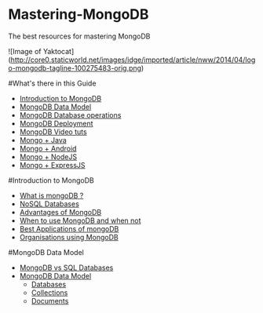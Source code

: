 # Mastering-MongoDB
The best resources for mastering MongoDB

![Image of Yaktocat]
(http://core0.staticworld.net/images/idge/imported/article/nww/2014/04/logo-mongodb-tagline-100275483-orig.png)

#What's there in this Guide
* [Introduction to MongoDB](#)
* [MongoDB Data Model](#)
* [MongoDB Database operations](#)
* [MongoDB Deployment](#)
* [MongoDB Video tuts](#)
* [Mongo + Java](#)
* [Mongo + Android](#)
* [Mongo + NodeJS](#)
* [Mongo + ExpressJS](#)

#Introduction to MongoDB
* [What is mongoDB ?](#)
* [NoSQL Databases](#)       
* [Advantages of MongoDB](#)
* [When to use MongoDB and when not](#)
* [Best Applications of mongoDB](#)
* [Organisations using MongoDB](#)

#MongoDB Data Model
* [MongoDB vs SQL Databases](#)
* [MongoDB Data Model](#)
  * [Databases](#)
  * [Collections](#)
  * [Documents](#)


